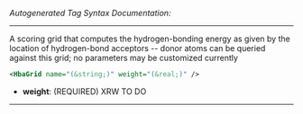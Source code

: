 _Autogenerated Tag Syntax Documentation:_

---
A scoring grid that computes the hydrogen-bonding energy as given by the location of hydrogen-bond acceptors -- donor atoms can be queried against this grid; no parameters may be customized currently

```xml
<HbaGrid name="(&string;)" weight="(&real;)" />
```

-   **weight**: (REQUIRED) XRW TO DO

---

